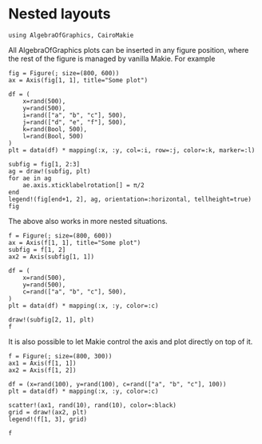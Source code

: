 # Nested layouts

````@example nested_layouts
using AlgebraOfGraphics, CairoMakie
````

All AlgebraOfGraphics plots can be inserted in any figure position, where the rest
of the figure is managed by vanilla Makie.
For example

````@example nested_layouts
fig = Figure(; size=(800, 600))
ax = Axis(fig[1, 1], title="Some plot")

df = (
    x=rand(500),
    y=rand(500),
    i=rand(["a", "b", "c"], 500),
    j=rand(["d", "e", "f"], 500),
    k=rand(Bool, 500),
    l=rand(Bool, 500)
)
plt = data(df) * mapping(:x, :y, col=:i, row=:j, color=:k, marker=:l)

subfig = fig[1, 2:3]
ag = draw!(subfig, plt)
for ae in ag
    ae.axis.xticklabelrotation[] = π/2
end
legend!(fig[end+1, 2], ag, orientation=:horizontal, tellheight=true)
fig
````

The above also works in more nested situations.

````@example nested_layouts
f = Figure(; size=(800, 600))
ax = Axis(f[1, 1], title="Some plot")
subfig = f[1, 2]
ax2 = Axis(subfig[1, 1])

df = (
    x=rand(500),
    y=rand(500),
    c=rand(["a", "b", "c"], 500),
)
plt = data(df) * mapping(:x, :y, color=:c)

draw!(subfig[2, 1], plt)
f
````

It is also possible to let Makie control the axis and plot directly on top of it.

````@example nested_layouts
f = Figure(; size=(800, 300))
ax1 = Axis(f[1, 1])
ax2 = Axis(f[1, 2])

df = (x=rand(100), y=rand(100), c=rand(["a", "b", "c"], 100))
plt = data(df) * mapping(:x, :y, color=:c)

scatter!(ax1, rand(10), rand(10), color=:black)
grid = draw!(ax2, plt)
legend!(f[1, 3], grid)

f
````



